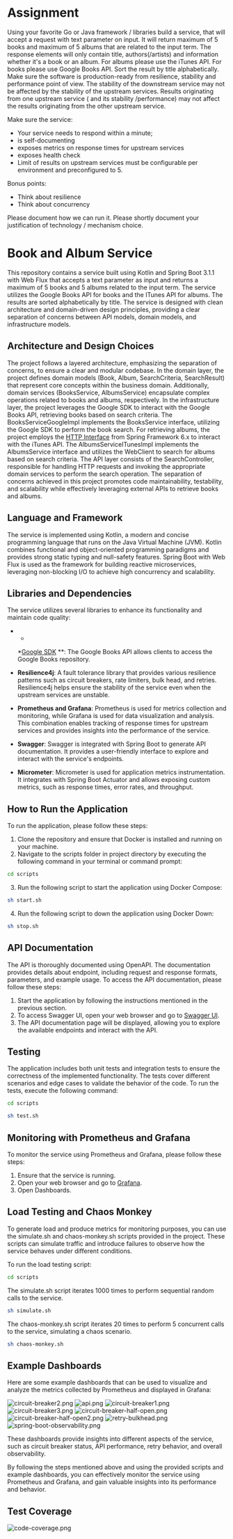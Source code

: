 # Assignment

Using your favorite Go or Java framework / libraries build a service, that will accept a request with text parameter on
input. It will return maximum of 5 books and maximum of 5 albums that are related to the input term. The response
elements will only contain title, authors(/artists) and information whether it's a book or an album. For albums please
use the iTunes API. For books please use Google Books API. Sort the result by title alphabetically. Make sure the
software is production-ready from resilience, stability and performance point of view. The stability of the downstream
service may not be affected by the stability of the upstream services. Results originating from one upstream service (
and its stability /performance) may not affect the results originating from the other upstream service.

Make sure the service:

- Your service needs to respond within a minute;
- is self-documenting
- exposes metrics on response times for upstream services
- exposes health check
- Limit of results on upstream services must be configurable per environment and preconfigured to 5.

Bonus points:

- Think about resilience
- Think about concurrency

Please document how we can run it. Please shortly document your justification of technology / mechanism choice.

# Book and Album Service

This repository contains a service built using Kotlin and Spring Boot 3.1.1 with Web Flux that accepts a text parameter
as input and returns a maximum of 5 books and 5 albums related to the input term. The service utilizes the Google Books
API for books and the ITunes API for albums. The results are sorted alphabetically by title.
The service is designed with clean architecture and domain-driven design principles, providing a clear separation of
concerns between API models, domain models, and infrastructure models.

## Architecture and Design Choices

The project follows a layered architecture, emphasizing the separation of concerns, to ensure a clear and modular
codebase.
In the domain layer, the project defines domain models (Book, Album, SearchCriteria, SearchResult) that represent core
concepts within the business domain. Additionally, domain services (BooksService, AlbumsService) encapsulate complex
operations related to books and albums, respectively. In the infrastructure layer, the project leverages the Google SDK
to interact with the Google Books API, retrieving books based on search criteria. The BooksServiceGoogleImpl implements
the BooksService interface, utilizing the Google SDK to perform the book search. For retrieving albums, the project
employs
the [HTTP Interface](https://docs.spring.io/spring-framework/reference/integration/rest-clients.html#rest-http-interface)
from Spring Framework 6.x to interact with the iTunes API. The AlbumsServiceITunesImpl implements the
AlbumsService interface and utilizes the WebClient to search for albums based on search criteria. The API layer consists
of the SearchController, responsible for handling HTTP requests and invoking the appropriate domain services to perform
the search operation. The separation of concerns achieved in this project promotes code maintainability, testability,
and scalability while effectively leveraging external APIs to retrieve books and albums.

## Language and Framework

The service is implemented using Kotlin, a modern and concise programming language that runs on the Java Virtual
Machine (JVM). Kotlin combines functional and object-oriented programming paradigms and provides strong static typing
and null-safety features. Spring Boot with Web Flux is used as the framework for building reactive microservices,
leveraging non-blocking I/O to achieve high concurrency and scalability.

## Libraries and Dependencies

The service utilizes several libraries to enhance its functionality and maintain code quality:

- *
  *[Google SDK](https://github.com/googleapis/google-api-java-client-services/tree/main/clients/google-api-services-books/v1/2.0.0)
  **: The Google Books API allows clients to access the Google Books repository.

- **Resilience4j**: A fault tolerance library that provides various resilience patterns such as circuit breakers, rate
  limiters, bulk head, and retries. Resilience4j helps ensure the stability of the service even when the upstream
  services are
  unstable.
- **Prometheus and Grafana**: Prometheus is used for metrics collection and monitoring, while Grafana is used for data
  visualization and analysis. This combination enables tracking of response times for upstream services and provides
  insights into the performance of the service.
- **Swagger**: Swagger is integrated with Spring Boot to generate API documentation. It provides a user-friendly
  interface to
  explore and interact with the service's endpoints.
- **Micrometer**: Micrometer is used for application metrics instrumentation. It integrates with Spring Boot Actuator
  and
  allows exposing custom metrics, such as response times, error rates, and throughput.

## How to Run the Application

To run the application, please follow these steps:

1. Clone the repository and ensure that Docker is installed and running on your machine.
2. Navigate to the scripts folder in project directory by executing the following command in your terminal or command
   prompt:

```bash
cd scripts
```

3. Run the following script to start the application using Docker Compose:

```bash
sh start.sh
```

4. Run the following script to down the application using Docker Down:

```bash
sh stop.sh
```

## API Documentation

The API is thoroughly documented using OpenAPI. The documentation provides details about endpoint, including
request and response formats, parameters, and example usage. To access the API documentation, please follow these steps:

1. Start the application by following the instructions mentioned in the previous section.
2. To access Swagger UI, open your web browser and go to [Swagger UI](http://localhost:8080/swagger-ui.html).
3. The API documentation page will be displayed, allowing you to explore the available endpoints and interact with the
   API.

## Testing

The application includes both unit tests and integration tests to ensure the correctness of the implemented
functionality. The tests cover different scenarios and edge cases to validate the behavior of the code.
To run the tests, execute the following command:

```bash
cd scripts
```

```bash
sh test.sh
```

## Monitoring with Prometheus and Grafana

To monitor the service using Prometheus and Grafana, please follow these steps:

1. Ensure that the service is running.
2. Open your web browser and go to [Grafana](http://localhost:3000).
3. Open Dashboards.

## Load Testing and Chaos Monkey

To generate load and produce metrics for monitoring purposes, you can use the simulate.sh and chaos-monkey.sh scripts
provided in the project. These scripts can simulate traffic and introduce failures to observe how the service behaves
under different conditions.

To run the load testing script:

```bash
cd scripts
```

The simulate.sh script iterates 1000 times to perform sequential random calls to the service.

```bash
sh simulate.sh
```

The chaos-monkey.sh script iterates 20 times to perform 5 concurrent calls to the service, simulating a chaos scenario.

```bash
sh chaos-monkey.sh 
```

## Example Dashboards

Here are some example dashboards that can be used to visualize and analyze the metrics collected by Prometheus and
displayed in Grafana:

![circuit-breaker2.png](docs%2Fcircuit-breaker2.png)
![api.png](docs%2Fapi.png)
![circuit-breaker1.png](docs%2Fcircuit-breaker1.png)
![circuit-breaker3.png](docs%2Fcircuit-breaker3.png)
![circuit-breaker-half-open.png](docs%2Fcircuit-breaker-half-open.png)
![circuit-breaker-half-open2.png](docs%2Fcircuit-breaker-half-open2.png)
![retry-bulkhead.png](docs%2Fretry-bulkhead.png)
![spring-boot-observability.png](docs%2Fspring-boot-observability.png)

These dashboards provide insights into different aspects of the service, such as circuit breaker status, API
performance, retry behavior, and overall observability.

By following the steps mentioned above and using the provided scripts and example dashboards, you can effectively
monitor the service using Prometheus and Grafana, and gain valuable insights into its performance and behavior.

## Test Coverage

![code-coverage.png](docs%2Fcode-coverage.png)